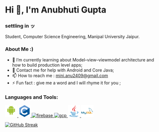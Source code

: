<h1 align="left">Hi 👋, I'm Anubhuti Gupta</h1>
<h3 align="left">settling in ッ</h3>

Student, Computer Science Engineering, Manipal University Jaipur.


<h3 align="left">About Me :)</h3>

- 🌱 I’m currently learning about Model–view–viewmodel architecture and how to build production level apps;
- 💬 Contact me for help with Android and Core Java;
- 📫 How to reach me : <mini.anu2409@gmail.com>
- ⚡ Fun fact : give me a word and I will rhyme it for you ;


<h3 align="left">Languages and Tools:</h3>
<p align="left"> <a href="https://developer.android.com" target="_blank"> <img src="https://raw.githubusercontent.com/devicons/devicon/master/icons/android/android-original-wordmark.svg" alt="android" width="40" height="40"/> </a> <a href="https://www.cprogramming.com/" target="_blank"> <img src="https://raw.githubusercontent.com/devicons/devicon/master/icons/c/c-original.svg" alt="c" width="40" height="40"/> </a> <a href="https://firebase.google.com/" target="_blank"> <img src="https://www.vectorlogo.zone/logos/firebase/firebase-icon.svg" alt="firebase" width="40" height="40"/> </a> <a href="https://cloud.google.com" target="_blank"> <img src="https://www.vectorlogo.zone/logos/google_cloud/google_cloud-icon.svg" alt="gcp" width="40" height="40"/> </a> <a href="https://www.java.com" target="_blank"> <img src="https://raw.githubusercontent.com/devicons/devicon/master/icons/java/java-original.svg" alt="java" width="40" height="40"/> </a> <a href="https://www.mysql.com/" target="_blank"> <img src="https://raw.githubusercontent.com/devicons/devicon/master/icons/mysql/mysql-original-wordmark.svg" alt="mysql" width="40" height="40"/> </a> </p>


[![GitHub Streak](https://github-readme-streak-stats.herokuapp.com?user=anubhutigupta2409&theme=holi-theme&hide_border=true)](https://git.io/streak-stats)

